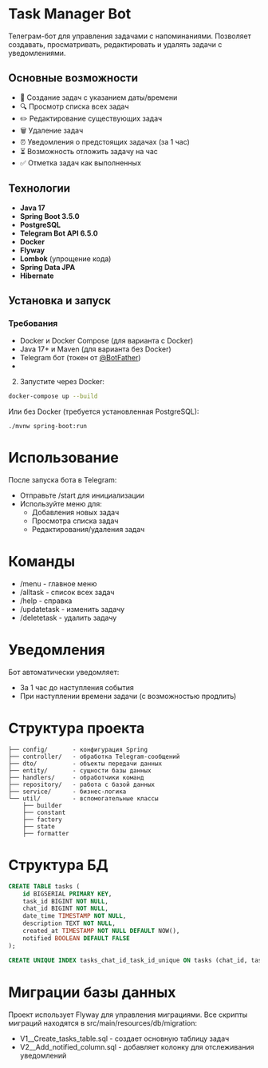 # Task Manager Bot  

Телеграм-бот для управления задачами с напоминаниями. Позволяет создавать, просматривать, редактировать и удалять задачи с уведомлениями.  

## Основные возможности  
- 📅 Создание задач с указанием даты/времени  
- 🔍 Просмотр списка всех задач  
- ✏️ Редактирование существующих задач  
- 🗑️ Удаление задач  
- ⏰ Уведомления о предстоящих задачах (за 1 час)  
- ⏳ Возможность отложить задачу на час  
- ✅ Отметка задач как выполненных  

## Технологии  
- **Java 17**  
- **Spring Boot 3.5.0**  
- **PostgreSQL**
- **Telegram Bot API 6.5.0**  
- **Docker** 
- **Flyway**
- **Lombok** (упрощение кода)  
- **Spring Data JPA**
- **Hibernate**  

## Установка и запуск  

### Требования
- Docker и Docker Compose (для варианта с Docker)
- Java 17+ и Maven (для варианта без Docker)
- Telegram бот (токен от [@BotFather](https://t.me/BotFather))
- 
2. Запустите через Docker:  
```bash  
docker-compose up --build
```
Или без Docker (требуется установленная PostgreSQL):
```
./mvnw spring-boot:run
```
# Использование
После запуска бота в Telegram:

* Отправьте /start для инициализации
* Используйте меню для:
  * Добавления новых задач
  * Просмотра списка задач
  * Редактирования/удаления задач

# Команды
* /menu - главное меню
* /alltask - список всех задач
* /help - справка
* /updatetask - изменить задачу
* /deletetask - удалить задачу
# Уведомления
Бот автоматически уведомляет:
* За 1 час до наступления события
* При наступлении времени задачи (с возможностью продлить)
# Структура проекта
```src/  
├── config/       - конфигурация Spring  
├── controller/   - обработка Telegram-сообщений  
├── dto/          - объекты передачи данных  
├── entity/       - сущности базы данных  
├── handlers/     - обработчики команд  
├── repository/   - работа с базой данных  
├── service/      - бизнес-логика  
└── util/         - вспомогательные классы
    ├── builder
    ├── constant
    ├── factory
    ├── state
    ├── formatter  
```
# Структура БД
```sql
CREATE TABLE tasks (
    id BIGSERIAL PRIMARY KEY,
    task_id BIGINT NOT NULL,
    chat_id BIGINT NOT NULL,
    date_time TIMESTAMP NOT NULL,
    description TEXT NOT NULL,
    created_at TIMESTAMP NOT NULL DEFAULT NOW(),
    notified BOOLEAN DEFAULT FALSE
);

CREATE UNIQUE INDEX tasks_chat_id_task_id_unique ON tasks (chat_id, task_id);
```
# Миграции базы данных
Проект использует Flyway для управления миграциями. Все скрипты миграций находятся в src/main/resources/db/migration:
* V1__Create_tasks_table.sql - создает основную таблицу задач
* V2__Add_notified_column.sql - добавляет колонку для отслеживания уведомлений
